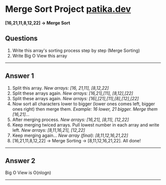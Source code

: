 # Merge Sort Project [patika.dev](https://app.patika.dev/courses/veri-yapilari-ve-algoritmalar/merge-sort-proje)


**[16,21,11,8,12,22] -> Merge Sort**
## Questions

1. Write this array's sorting process step by step (Merge Sorting)
2. Write Big O View this array 
____

## Answer 1

1. Split this array. *New arrays: [16, 21,11], [8,12,22]*
2. Split these arrays again. *New arrays: [16,21],[11], [8,12],[22]*
3. Split these arrays again. *New arrays: [16],[21],[11],[8],[12],[22]*
4. Now sort all characters lower to bigger (lower ones comes left, bigger ones right) then merge them. *Example: 16 lower, 21 bigger. Merge them [16,21]*...
5. After merging process. *New arrays: [16,21], [8,11], [12,22]*
6. Keep merging twiced arrays. Pull lowest number in each array and write left. *New arrays: [8,11,16,21], [12,22]*
7. Keep merging again... *New array (final): [8,11,12,16,21,22]* 
8. [16,21,11,8,12,22] -> Merge Sorting -> [8,11,12,16,21,22]. All done!
___
## Answer 2

Big O View is O(nlogn)
___



